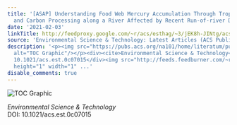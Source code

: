 ```yaml
---
title: '[ASAP] Understanding Food Web Mercury Accumulation Through Trophic Transfer
  and Carbon Processing along a River Affected by Recent Run-of-river Dams'
date: '2021-02-03'
linkTitle: http://feedproxy.google.com/~r/acs/esthag/~3/jEK8h-JINtg/acs.est.0c07015
source: 'Environmental Science & Technology: Latest Articles (ACS Publications)'
description: '<p><img src="https://pubs.acs.org/na101/home/literatum/publisher/achs/journals/content/esthag/0/esthag.ahead-of-print/acs.est.0c07015/20210203/images/medium/es0c07015_0008.gif"
  alt="TOC Graphic"/></p><div><cite>Environmental Science & Technology</cite></div><div>DOI:
  10.1021/acs.est.0c07015</div><img src="http://feeds.feedburner.com/~r/acs/esthag/~4/jEK8h-JINtg"
  height="1" width="1" ...'
disable_comments: true
---
```

<p><img src="https://pubs.acs.org/na101/home/literatum/publisher/achs/journals/content/esthag/0/esthag.ahead-of-print/acs.est.0c07015/20210203/images/medium/es0c07015_0008.gif" alt="TOC Graphic"/></p><div><cite>Environmental Science & Technology</cite></div><div>DOI: 10.1021/acs.est.0c07015</div><img src="http://feeds.feedburner.com/~r/acs/esthag/~4/jEK8h-JINtg" height="1" width="1" ...